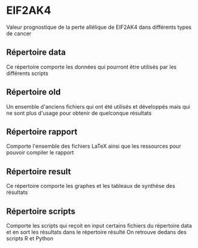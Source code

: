 # EIF2AK4
Valeur prognostique de la perte allélique de EIF2AK4 dans différents types de cancer

## Répertoire data
Ce répertoire comporte les données qui pourront être utilisés par les différents scripts

## Répertoire old
Un ensemble d'anciens fichiers qui ont été utilisés et développés mais qui ne sont plus d'usage pour obtenir de quelconque résultats

## Répertoire rapport
Comporte l'ensemble des fichiers LaTeX ainsi que les ressources pour pouvoir compiler le rapport

## Répertoire result
Ce répertoire comporte les graphes et les tableaux de synthèse des résultats

## Répertoire scripts
Comporte les scripts qui reçoit en input certains fichiers du répertoire data et en sort les résultats dans le répertoire résulté
On retrouve dedans des scripts R et Python
